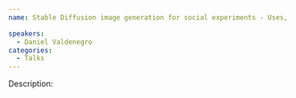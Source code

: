 ```yaml
---
name: Stable Diffusion image generation for social experiments - Uses, advantages and drawbacks

speakers:
  - Daniel Valdenegro
categories:
  - Talks
---
```


Description:

